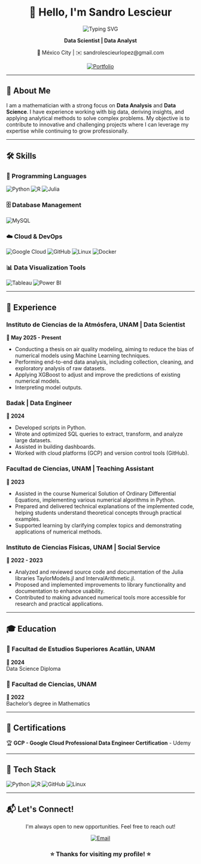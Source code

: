 <div align="center">

# 👋 Hello, I'm Sandro Lescieur

![Typing SVG](https://readme-typing-svg.herokuapp.com?font=Fira+Code&size=22&pause=1000&color=3B82F6&center=true&vCenter=true&width=600&lines=Data+Scientist;Data+Analyst)

**Data Scientist | Data Analyst**

<p align="center">
  📍 México City | ✉️ sandrolescieurlopez@gmail.com
</p>

<p align="center">
  <a href="https://portfolio-sandrolescieur.streamlit.app/" target="_blank">
    <img src="https://img.shields.io/badge/Portfolio-000000?style=for-the-badge&logo=google-chrome&logoColor=white" alt="Portfolio"/>
  </a>
</p>

</div>

---

## 🚀 About Me

I am a mathematician with a strong focus on **Data Analysis** and **Data Science**. I have experience working with big data, deriving insights, and applying analytical methods to solve complex problems. My objective is to contribute to innovative and challenging projects where I can leverage my expertise while continuing to grow professionally.

---

## 🛠️ Skills

### 🔧 Programming Languages
![Python](https://img.shields.io/badge/Python-3776AB?style=for-the-badge&logo=python&logoColor=white)
![R](https://img.shields.io/badge/R-00599C?style=for-the-badge&logo=R&logoColor=white)
![Julia](https://img.shields.io/badge/Julia-9558B2?style=for-the-badge&logo=julia&logoColor=white)

### 🗄️ Database Management
![MySQL](https://img.shields.io/badge/MySQL-4479A1?style=for-the-badge&logo=mysql&logoColor=white)

### ☁️ Cloud & DevOps
![Google Cloud](https://img.shields.io/badge/Google_Cloud-4285F4?style=for-the-badge&logo=google-cloud&logoColor=white)
![GitHub](https://img.shields.io/badge/GitHub-181717?style=for-the-badge&logo=github&logoColor=white)
![Linux](https://img.shields.io/badge/Linux-FCC624?style=for-the-badge&logo=linux&logoColor=black)
![Docker](https://img.shields.io/badge/Docker-2496ED?style=for-the-badge&logo=docker&logoColor=white)

### 📊 Data Visualization Tools
![Tableau](https://img.shields.io/badge/Tableau-5A9BD5?style=for-the-badge&logo=tableau&logoColor=white) ![Power BI](https://img.shields.io/badge/Power_BI-01B8AA?style=for-the-badge&logo=power-bi&logoColor=white)

---

## 💼 Experience

### **Instituto de Ciencias de la Atmósfera, UNAM | Data Scientist**
**📅 May 2025 - Present** 
- Conducting a thesis on air quality modeling, aiming to reduce the bias of numerical models using Machine Learning techniques.
- Performing end-to-end data analysis, including collection, cleaning, and exploratory analysis of raw datasets.
- Applying XGBoost to adjust and improve the predictions of existing numerical models.
- Interpreting model outputs.

### **Badak | Data Engineer**  
**📅 2024**  
- Developed scripts in Python.
- Wrote and optimized SQL queries to extract, transform, and analyze large datasets. 
- Assisted in building dashboards.
- Worked with cloud platforms (GCP) and version control tools (GitHub).

### **Facultad de Ciencias, UNAM | Teaching Assistant**
**📅 2023**
- Assisted in the course Numerical Solution of Ordinary Differential Equations, implementing various numerical algorithms in Python.
- Prepared and delivered technical explanations of the implemented code, helping students understand theoretical concepts through practical examples.
- Supported learning by clarifying complex topics and demonstrating applications of numerical methods.

### **Instituto de Ciencias Físicas, UNAM | Social Service**
**📅 2022 - 2023**
- Analyzed and reviewed source code and documentation of the Julia libraries TaylorModels.jl and IntervalArithmetic.jl.
- Proposed and implemented improvements to library functionality and documentation to enhance usability.
- Contributed to making advanced numerical tools more accessible for research and practical applications.

---

## 🎓 Education

### 🏫 Facultad de Estudios Superiores Acatlán, UNAM
**📅 2024**  
Data Science Diploma

### 🏫 Facultad de Ciencias, UNAM
**📅 2022**  
Bachelor’s degree in Mathematics

---

## 📜 Certifications

🏆 **GCP - Google Cloud Professional Data Engineer Certification** - Udemy

---

## 🔹 Tech Stack

![Python](https://img.shields.io/badge/Python-3776AB?style=for-the-badge&logo=python&logoColor=white)
![R](https://img.shields.io/badge/R-00599C?style=for-the-badge&logo=R&logoColor=white)
![GitHub](https://img.shields.io/badge/GitHub-181717?style=for-the-badge&logo=github&logoColor=white)
![Linux](https://img.shields.io/badge/Linux-FCC624?style=for-the-badge&logo=linux&logoColor=black)

---

## 📬 Let's Connect!

<div align="center">

I'm always open to new opportunities. Feel free to reach out!

<p align="center">
  <a href="mailto:sandrolescieurlopez@gmail.com" target="_blank">
    <img src="https://img.shields.io/badge/Email-D14836?style=for-the-badge&logo=gmail&logoColor=white" alt="Email"/>
  </a>
</p>

### ⭐ **Thanks for visiting my profile!** ⭐
</div>
